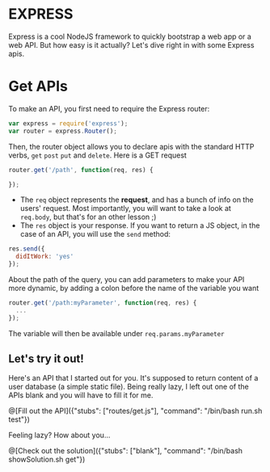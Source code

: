 # EXPRESS

Express is a cool NodeJS framework to quickly bootstrap a web app or a web API. But how easy is it actually? Let's dive right in with some Express apis.

# Get APIs

To make an API, you first need to require the Express router:

```javascript
var express = require('express');
var router = express.Router();
```

Then, the router object allows you to declare apis with the standard HTTP verbs, `get` `post` `put` and `delete`. Here is a GET request

```javascript
router.get('/path', function(req, res) {

});
```

* The `req` object represents the **request**, and has a bunch of info on the users' request. Most importantly, you will want to take a look at `req.body`, but that's for an other lesson ;)
* The `res` object is your response. If you want to return a JS object, in the case of an API, you will use the `send` method:

```javascript
res.send({
  didItWork: 'yes'
});

```

About the path of the query, you can add parameters to make your API more dynamic, by adding a colon before the name of the variable you want

```javascript
router.get('/path:myParameter', function(req, res) {
  ...
});
```

The variable will then be available under `req.params.myParameter`

## Let's try it out!

Here's an API that I started out for you. It's supposed to return content of a user database (a simple static file). Being really lazy, I left out one of the APIs blank and you will have to fill it for me.

@[Fill out the API]({"stubs": ["routes/get.js"], "command": "/bin/bash run.sh test"})

Feeling lazy? How about you...

@[Check out the solution]({"stubs": ["blank"], "command": "/bin/bash showSolution.sh get"})
